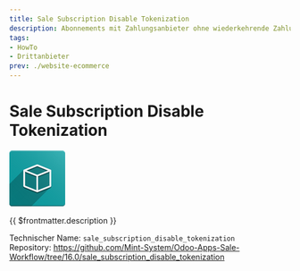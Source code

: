 ```yaml
---
title: Sale Subscription Disable Tokenization
description: Abonnements mit Zahlungsanbieter ohne wiederkehrende Zahlung kaufen.
tags:
- HowTo
- Drittanbieter
prev: ./website-ecommerce
---
```


# Sale Subscription Disable Tokenization
![icon_oms_box](attachments/icon_oms_box.png)

{{ $frontmatter.description }}

Technischer Name: `sale_subscription_disable_tokenization`\
Repository: <https://github.com/Mint-System/Odoo-Apps-Sale-Workflow/tree/16.0/sale_subscription_disable_tokenization>
